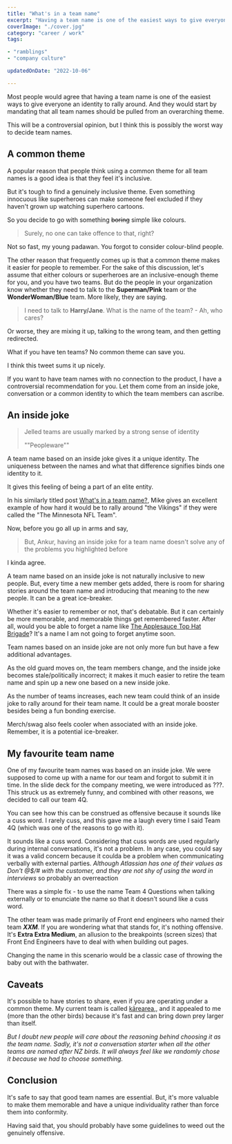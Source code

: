 ```yaml
---
title: "What's in a team name"
excerpt: "Having a team name is one of the easiest ways to give everyone an identity to rally around. A controversial opinion on how to decide team names."
coverImage: "./cover.jpg"
category: "career / work"
tags:

- "ramblings"
- "company culture"

updatedOnDate: "2022-10-06"

---
```


<!-- https://unsplash.com/photos/ocAo7MwGfHY -->

Most people would agree that having a team name is one of the easiest ways to give everyone an identity to rally around. And they would start by mandating that all team names should be pulled from an overarching theme.

This will be a controversial opinion, but I think this is possibly the worst way to decide team names.

## A common theme

A popular reason that people think using a common theme for all team names is a good idea is that they feel it's inclusive.

But it's tough to find a genuinely inclusive theme. Even something innocuous like superheroes can make someone feel excluded if they haven't grown up watching superhero cartoons.

So you decide to go with something ~~boring~~ simple like colours.

> Surely, no one can take offence to that, right?

Not so fast, my young padawan. You forgot to consider colour-blind people.

The other reason that frequently comes up is that a common theme makes it easier for people to remember. For the sake of this discussion, let's assume that either colours or superheroes are an inclusive-enough theme for you, and you have two teams. But do the people in your organization know whether they need to talk to the **Superman/Pink** team or the **WonderWoman/Blue** team. More likely, they are saying.

> I need to talk to **Harry/Jane**. What is the name of the team? - Ah, who cares?

Or worse, they are mixing it up, talking to the wrong team, and then getting redirected.

What if you have ten teams? No common theme can save you.

I think this tweet sums it up nicely.

<!-- 
> I worked in the company where teams were named after superheroes in Marvel universe. I missed the whole hype around superheroes, so I had to learn it. Like there weren't enough other things to learn."
>
> ""Vladimir Sapronov""
 
_[Tweet link](https://twitter.com/v_sapronov/status/1440147633155166210)_
-->

<?# Twitter 1440147633155166210 HideThread=true /?>


If you want to have team names with no connection to the product, I have a controversial recommendation for you. Let them come from an inside joke, conversation or a common identity to which the team members can ascribe.

## An inside joke

> Jelled teams are usually marked by a strong sense of identity
>
>  ""Peopleware""

A team name based on an inside joke gives it a unique identity. The uniqueness between the names and what that difference signifies binds one identity to it.

It gives this feeling of being a part of an elite entity.

In his similarly titled post [What's in a team name?](https://critter.blog/2020/09/02/whats-in-a-team-name/), Mike gives an excellent example of how hard it would be to rally around "the Vikings" if they were called the "The Minnesota NFL Team".

Now, before you go all up in arms and say,

> But, Ankur, having an inside joke for a team name doesn't solve any of the problems you highlighted before

I kinda agree.

A team name based on an inside joke is not naturally inclusive to new people. But, every time a new member gets added, there is room for sharing stories around the team name and introducing that meaning to the new people. It can be a great ice-breaker.

Whether it's easier to remember or not, that's debatable. But it can certainly be more memorable, and memorable things get remembered faster. After all, would you be able to forget a name like [The Applesauce Top Hat Brigade](https://twitter.com/catswetel/status/1440039225156538374)? It's a name I am not going to forget anytime soon.

Team names based on an inside joke are not only more fun but have a few additional advantages.

As the old guard moves on, the team members change, and the inside joke becomes stale/politically incorrect; it makes it much easier to retire the team name and spin up a new one based on a new inside joke.

As the number of teams increases, each new team could think of an inside joke to rally around for their team name. It could be a great morale booster besides being a fun bonding exercise.

Merch/swag also feels cooler when associated with an inside joke. Remember, it is a potential ice-breaker.

## My favourite team name

One of my favourite team names was based on an inside joke. We were supposed to come up with a name for our team and forgot to submit it in time. In the slide deck for the company meeting, we were introduced as ???. This struck us as extremely funny, and combined with other reasons, we decided to call our team 4Q.

You can see how this can be construed as offensive because it sounds like a cuss word. I rarely cuss, and this gave me a laugh every time I said Team 4Q (which was one of the reasons to go with it).

It sounds like a cuss word. Considering that cuss words are used regularly during internal conversations, it's not a problem. In any case, you could say it was a valid concern because it coulda be a problem when communicating verbally with external parties.
_Although Atlassian has one of their values as Don't @$/# with the customer, and they are not shy of using the word in interviews_ so probably an overreaction

There was a simple fix - to use the name Team 4 Questions when talking externally or to enunciate the name so that it doesn't sound like a cuss word.

The other team was made primarily of Front end engineers who named their team **_XXM_**. If you are wondering what that stands for, it's nothing offensive. It's **Extra Extra Medium**, an allusion to the breakpoints (screen sizes) that Front End Engineers have to deal with when building out pages.

Changing the name in this scenario would be a classic case of throwing the baby out with the bathwater.

## Caveats

It's possible to have stories to share, even if you are operating under a common theme. My current team is called [kārearea](https://www.doc.govt.nz/nature/native-animals/birds/birds-a-z/nz-falcon-karearea/),, and it appealed to me (more than the other birds) because it's fast and can bring down prey larger than itself.

_But I doubt new people will care about the reasoning behind choosing it as the team name. Sadly, it's not a conversation starter when all the other teams are named after NZ birds. It will always feel like we randomly chose it because we had to choose something._

## Conclusion

It's safe to say that good team names are essential. But, it's more valuable to make them memorable and have a unique individuality rather than force them into conformity.

Having said that, you should probably have some guidelines to weed out the genuinely offensive.
